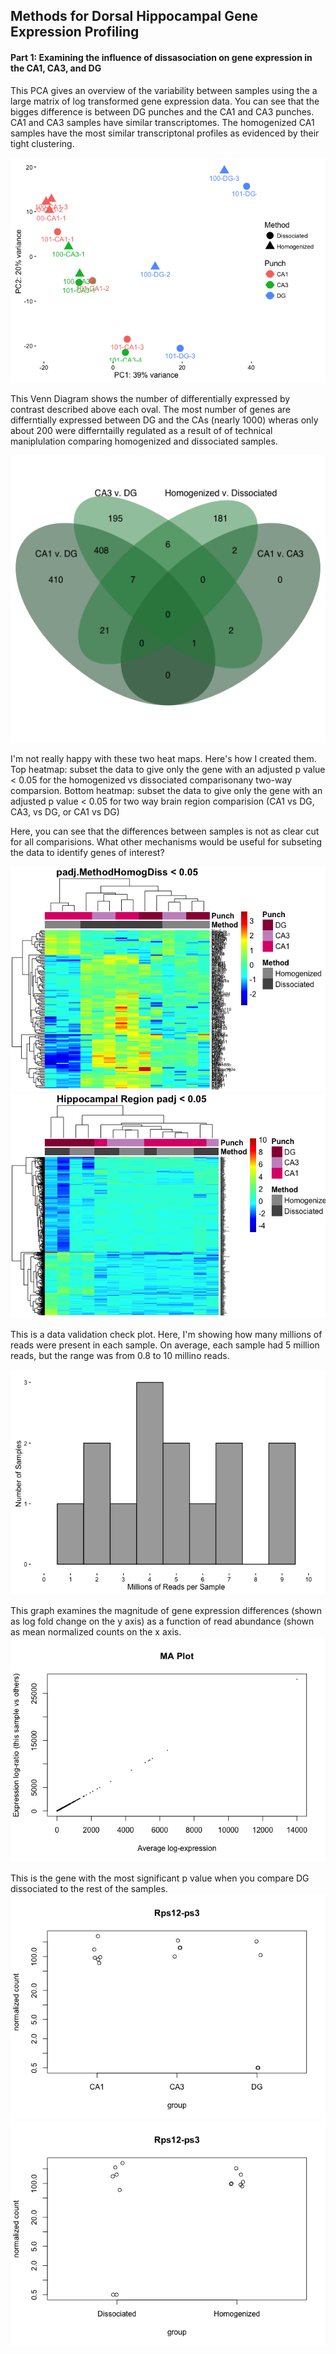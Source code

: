 Methods for Dorsal Hippocampal Gene Expression Profiling
--------------------------------------------------------

#### Part 1: Examining the influence of dissasociation on gene expression in the CA1, CA3, and DG

This PCA gives an overview of the variability between samples using the a large matrix of log transformed gene expression data. You can see that the bigges difference is between DG punches and the CA1 and CA3 punches. CA1 and CA3 samples have similar transcriptomes. The homogenized CA1 samples have the most similar transcriptonal profiles as evidenced by their tight clustering.

![](../figures/allregions_onlyhomodiss/PCA-1.png)

This Venn Diagram shows the number of differentially expressed by contrast described above each oval. The most number of genes are differntially expressed between DG and the CAs (nearly 1000) wheras only about 200 were differntailly regulated as a result of of technical maniplulation comparing homogenized and dissociated samples.

![](../figures/allregions_onlyhomodiss/VennDiagram.png)

I'm not really happy with these two heat maps. Here's how I created them. Top heatmap: subset the data to give only the gene with an adjusted p value \< 0.05 for the homogenized vs dissociated comparisonany two-way comparsion. Bottom heatmap: subset the data to give only the gene with an adjusted p value \< 0.05 for two way brain region comparision (CA1 vs DG, CA3, vs DG, or CA1 vs DG)

Here, you can see that the differences between samples is not as clear cut for all comparisions. What other mechanisms would be useful for subseting the data to identify genes of interest?

![](../figures/allregions_onlyhomodiss/Heatmap100DEgenes-1.png)![](../figures/allregions_onlyhomodiss/Heatmap100DEgenes-2.png)

This is a data validation check plot. Here, I'm showing how many millions of reads were present in each sample. On average, each sample had 5 million reads, but the range was from 0.8 to 10 millino reads.

![](../figures/allregions_onlyhomodiss/readcounts-1.png)

This graph examines the magnitude of gene expression differences (shown as log fold change on the y axis) as a function of read abundance (shown as mean normalized counts on the x axis.
![](../figures/allregions_onlyhomodiss/MAplot-1.png)

This is the gene with the most significant p value when you compare DG dissociated to the rest of the samples. ![](../figures/allregions_onlyhomodiss/mostsignificantgene-1.png)![](../figures/allregions_onlyhomodiss/mostsignificantgene-2.png)
